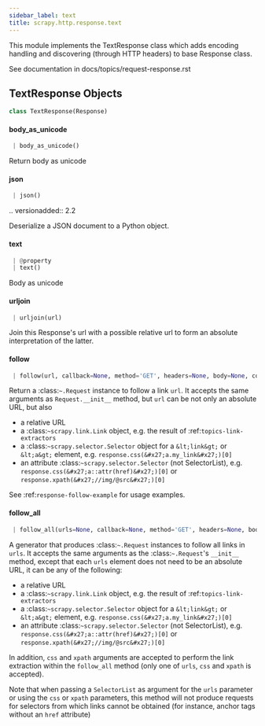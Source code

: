 ```yaml
---
sidebar_label: text
title: scrapy.http.response.text
---
```


This module implements the TextResponse class which adds encoding handling and
discovering (through HTTP headers) to base Response class.

See documentation in docs/topics/request-response.rst

## TextResponse Objects

```python
class TextResponse(Response)
```

#### body\_as\_unicode

```python
 | body_as_unicode()
```

Return body as unicode

#### json

```python
 | json()
```

.. versionadded:: 2.2

Deserialize a JSON document to a Python object.

#### text

```python
 | @property
 | text()
```

Body as unicode

#### urljoin

```python
 | urljoin(url)
```

Join this Response&#x27;s url with a possible relative url to form an
absolute interpretation of the latter.

#### follow

```python
 | follow(url, callback=None, method='GET', headers=None, body=None, cookies=None, meta=None, encoding=None, priority=0, dont_filter=False, errback=None, cb_kwargs=None, flags=None)
```

Return a :class:`~.Request` instance to follow a link ``url``.
It accepts the same arguments as ``Request.__init__`` method,
but ``url`` can be not only an absolute URL, but also

* a relative URL
* a :class:`~scrapy.link.Link` object, e.g. the result of
  :ref:`topics-link-extractors`
* a :class:`~scrapy.selector.Selector` object for a ``&lt;link&gt;`` or ``&lt;a&gt;`` element, e.g.
  ``response.css(&#x27;a.my_link&#x27;)[0]``
* an attribute :class:`~scrapy.selector.Selector` (not SelectorList), e.g.
  ``response.css(&#x27;a::attr(href)&#x27;)[0]`` or
  ``response.xpath(&#x27;//img/@src&#x27;)[0]``

See :ref:`response-follow-example` for usage examples.

#### follow\_all

```python
 | follow_all(urls=None, callback=None, method='GET', headers=None, body=None, cookies=None, meta=None, encoding=None, priority=0, dont_filter=False, errback=None, cb_kwargs=None, flags=None, css=None, xpath=None)
```

A generator that produces :class:`~.Request` instances to follow all
links in ``urls``. It accepts the same arguments as the :class:`~.Request`&#x27;s
``__init__`` method, except that each ``urls`` element does not need to be
an absolute URL, it can be any of the following:

* a relative URL
* a :class:`~scrapy.link.Link` object, e.g. the result of
  :ref:`topics-link-extractors`
* a :class:`~scrapy.selector.Selector` object for a ``&lt;link&gt;`` or ``&lt;a&gt;`` element, e.g.
  ``response.css(&#x27;a.my_link&#x27;)[0]``
* an attribute :class:`~scrapy.selector.Selector` (not SelectorList), e.g.
  ``response.css(&#x27;a::attr(href)&#x27;)[0]`` or
  ``response.xpath(&#x27;//img/@src&#x27;)[0]``

In addition, ``css`` and ``xpath`` arguments are accepted to perform the link extraction
within the ``follow_all`` method (only one of ``urls``, ``css`` and ``xpath`` is accepted).

Note that when passing a ``SelectorList`` as argument for the ``urls`` parameter or
using the ``css`` or ``xpath`` parameters, this method will not produce requests for
selectors from which links cannot be obtained (for instance, anchor tags without an
``href`` attribute)

